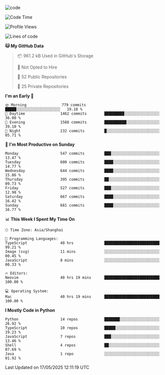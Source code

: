 
<!--
**liuyaanng/liuyaanng** is a ✨ _special_ ✨ repository because its `README.md` (this file) appears on your GitHub profile.

Here are some ideas to get you started:

- 🔭 I’m currently working on ...
- 🌱 I’m currently learning ...
- 👯 I’m looking to collaborate on ...
- 🤔 I’m looking for help with ...
- 💬 Ask me about ...
- 📫 How to reach me: ...
- 😄 Pronouns: ...
- ⚡ Fun fact: ...
-->


![code](https://cdn.jsdelivr.net/gh/liuyaanng/liuyaanng@1.0/code.gif) 

<!--START_SECTION:waka-->
![Code Time](http://img.shields.io/badge/Code%20Time-1%2C470%20hrs%2036%20mins-blue)

![Profile Views](http://img.shields.io/badge/Profile%20Views-0-blue)

![Lines of code](https://img.shields.io/badge/From%20Hello%20World%20I%27ve%20Written-21.1%20million%20lines%20of%20code-blue)

**🐱 My GitHub Data** 

> 📦 961.2 kB Used in GitHub's Storage 
 > 
> 🚫 Not Opted to Hire
 > 
> 📜 52 Public Repositories 
 > 
> 🔑 25 Private Repositories 
 > 
**I'm an Early 🐤** 

```text
🌞 Morning                779 commits         █████░░░░░░░░░░░░░░░░░░░░   19.18 % 
🌆 Daytime                1462 commits        █████████░░░░░░░░░░░░░░░░   36.00 % 
🌃 Evening                1588 commits        ██████████░░░░░░░░░░░░░░░   39.10 % 
🌙 Night                  232 commits         █░░░░░░░░░░░░░░░░░░░░░░░░   05.71 % 
```
📅 **I'm Most Productive on Sunday** 

```text
Monday                   547 commits         ███░░░░░░░░░░░░░░░░░░░░░░   13.47 % 
Tuesday                  600 commits         ████░░░░░░░░░░░░░░░░░░░░░   14.77 % 
Wednesday                644 commits         ████░░░░░░░░░░░░░░░░░░░░░   15.86 % 
Thursday                 395 commits         ██░░░░░░░░░░░░░░░░░░░░░░░   09.73 % 
Friday                   527 commits         ███░░░░░░░░░░░░░░░░░░░░░░   12.98 % 
Saturday                 667 commits         ████░░░░░░░░░░░░░░░░░░░░░   16.42 % 
Sunday                   681 commits         ████░░░░░░░░░░░░░░░░░░░░░   16.77 % 
```


📊 **This Week I Spent My Time On** 

```text
🕑︎ Time Zone: Asia/Shanghai

💬 Programming Languages: 
TypeScript               40 hrs              █████████████████████████   99.21 % 
Image (svg)              11 mins             ░░░░░░░░░░░░░░░░░░░░░░░░░   00.45 % 
JavaScript               8 mins              ░░░░░░░░░░░░░░░░░░░░░░░░░   00.33 % 

🔥 Editors: 
Neovim                   40 hrs 19 mins      █████████████████████████   100.00 % 

💻 Operating System: 
Mac                      40 hrs 19 mins      █████████████████████████   100.00 % 
```

**I Mostly Code in Python** 

```text
Python                   14 repos            ███████░░░░░░░░░░░░░░░░░░   26.92 % 
TypeScript               10 repos            █████░░░░░░░░░░░░░░░░░░░░   19.23 % 
JavaScript               7 repos             ███░░░░░░░░░░░░░░░░░░░░░░   13.46 % 
Shell                    4 repos             ██░░░░░░░░░░░░░░░░░░░░░░░   07.69 % 
Java                     1 repo              ░░░░░░░░░░░░░░░░░░░░░░░░░   01.92 % 
```




 Last Updated on 17/05/2025 12:11:19 UTC
<!--END_SECTION:waka-->
